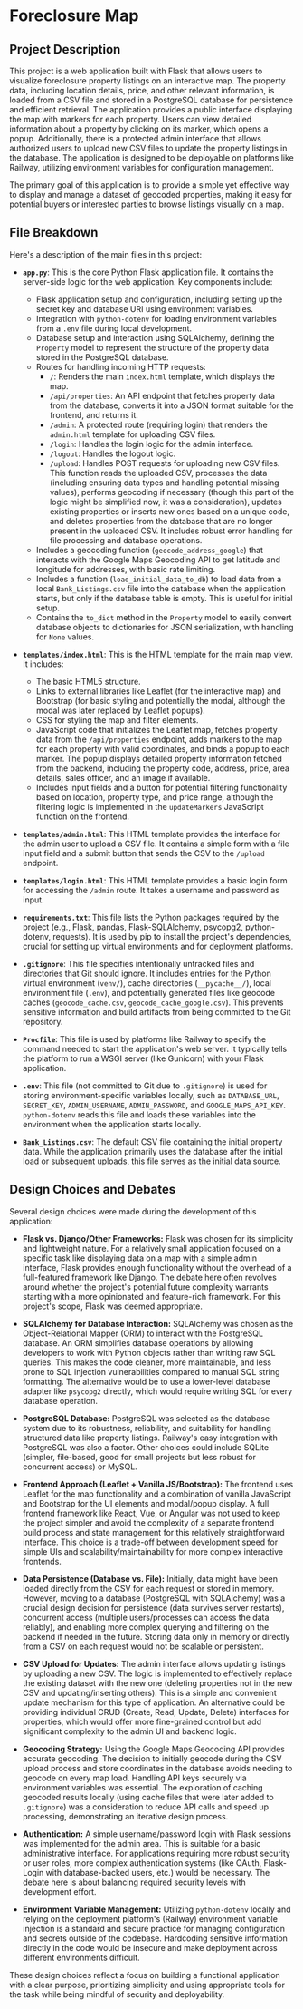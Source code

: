 # Foreclosure Map

## Project Description

This project is a web application built with Flask that allows users to visualize foreclosure property listings on an interactive map. The property data, including location details, price, and other relevant information, is loaded from a CSV file and stored in a PostgreSQL database for persistence and efficient retrieval. The application provides a public interface displaying the map with markers for each property. Users can view detailed information about a property by clicking on its marker, which opens a popup. Additionally, there is a protected admin interface that allows authorized users to upload new CSV files to update the property listings in the database. The application is designed to be deployable on platforms like Railway, utilizing environment variables for configuration management.

The primary goal of this application is to provide a simple yet effective way to display and manage a dataset of geocoded properties, making it easy for potential buyers or interested parties to browse listings visually on a map.

## File Breakdown

Here's a description of the main files in this project:

*   **`app.py`**: This is the core Python Flask application file. It contains the server-side logic for the web application. Key components include:
    *   Flask application setup and configuration, including setting up the secret key and database URI using environment variables.
    *   Integration with `python-dotenv` for loading environment variables from a `.env` file during local development.
    *   Database setup and interaction using SQLAlchemy, defining the `Property` model to represent the structure of the property data stored in the PostgreSQL database.
    *   Routes for handling incoming HTTP requests:
        *   `/`: Renders the main `index.html` template, which displays the map.
        *   `/api/properties`: An API endpoint that fetches property data from the database, converts it into a JSON format suitable for the frontend, and returns it.
        *   `/admin`: A protected route (requiring login) that renders the `admin.html` template for uploading CSV files.
        *   `/login`: Handles the login logic for the admin interface.
        *   `/logout`: Handles the logout logic.
        *   `/upload`: Handles POST requests for uploading new CSV files. This function reads the uploaded CSV, processes the data (including ensuring data types and handling potential missing values), performs geocoding if necessary (though this part of the logic might be simplified now, it was a consideration), updates existing properties or inserts new ones based on a unique code, and deletes properties from the database that are no longer present in the uploaded CSV. It includes robust error handling for file processing and database operations.
    *   Includes a geocoding function (`geocode_address_google`) that interacts with the Google Maps Geocoding API to get latitude and longitude for addresses, with basic rate limiting.
    *   Includes a function (`load_initial_data_to_db`) to load data from a local `Bank_Listings.csv` file into the database when the application starts, but only if the database table is empty. This is useful for initial setup.
    *   Contains the `to_dict` method in the `Property` model to easily convert database objects to dictionaries for JSON serialization, with handling for `None` values.

*   **`templates/index.html`**: This is the HTML template for the main map view. It includes:
    *   The basic HTML5 structure.
    *   Links to external libraries like Leaflet (for the interactive map) and Bootstrap (for basic styling and potentially the modal, although the modal was later replaced by Leaflet popups).
    *   CSS for styling the map and filter elements.
    *   JavaScript code that initializes the Leaflet map, fetches property data from the `/api/properties` endpoint, adds markers to the map for each property with valid coordinates, and binds a popup to each marker. The popup displays detailed property information fetched from the backend, including the property code, address, price, area details, sales officer, and an image if available.
    *   Includes input fields and a button for potential filtering functionality based on location, property type, and price range, although the filtering logic is implemented in the `updateMarkers` JavaScript function on the frontend.

*   **`templates/admin.html`**: This HTML template provides the interface for the admin user to upload a CSV file. It contains a simple form with a file input field and a submit button that sends the CSV to the `/upload` endpoint.

*   **`templates/login.html`**: This HTML template provides a basic login form for accessing the `/admin` route. It takes a username and password as input.

*   **`requirements.txt`**: This file lists the Python packages required by the project (e.g., Flask, pandas, Flask-SQLAlchemy, psycopg2, python-dotenv, requests). It is used by pip to install the project's dependencies, crucial for setting up virtual environments and for deployment platforms.

*   **`.gitignore`**: This file specifies intentionally untracked files and directories that Git should ignore. It includes entries for the Python virtual environment (`venv/`), cache directories (`__pycache__/`), local environment file (`.env`), and potentially generated files like geocode caches (`geocode_cache.csv`, `geocode_cache_google.csv`). This prevents sensitive information and build artifacts from being committed to the Git repository.

*   **`Procfile`**: This file is used by platforms like Railway to specify the command needed to start the application's web server. It typically tells the platform to run a WSGI server (like Gunicorn) with your Flask application.

*   **`.env`**: This file (not committed to Git due to `.gitignore`) is used for storing environment-specific variables locally, such as `DATABASE_URL`, `SECRET_KEY`, `ADMIN_USERNAME`, `ADMIN_PASSWORD`, and `GOOGLE_MAPS_API_KEY`. `python-dotenv` reads this file and loads these variables into the environment when the application starts locally.

*   **`Bank_Listings.csv`**: The default CSV file containing the initial property data. While the application primarily uses the database after the initial load or subsequent uploads, this file serves as the initial data source.

## Design Choices and Debates

Several design choices were made during the development of this application:

*   **Flask vs. Django/Other Frameworks:** Flask was chosen for its simplicity and lightweight nature. For a relatively small application focused on a specific task like displaying data on a map with a simple admin interface, Flask provides enough functionality without the overhead of a full-featured framework like Django. The debate here often revolves around whether the project's potential future complexity warrants starting with a more opinionated and feature-rich framework. For this project's scope, Flask was deemed appropriate.

*   **SQLAlchemy for Database Interaction:** SQLAlchemy was chosen as the Object-Relational Mapper (ORM) to interact with the PostgreSQL database. An ORM simplifies database operations by allowing developers to work with Python objects rather than writing raw SQL queries. This makes the code cleaner, more maintainable, and less prone to SQL injection vulnerabilities compared to manual SQL string formatting. The alternative would be to use a lower-level database adapter like `psycopg2` directly, which would require writing SQL for every database operation.

*   **PostgreSQL Database:** PostgreSQL was selected as the database system due to its robustness, reliability, and suitability for handling structured data like property listings. Railway's easy integration with PostgreSQL was also a factor. Other choices could include SQLite (simpler, file-based, good for small projects but less robust for concurrent access) or MySQL.

*   **Frontend Approach (Leaflet + Vanilla JS/Bootstrap):** The frontend uses Leaflet for the map functionality and a combination of vanilla JavaScript and Bootstrap for the UI elements and modal/popup display. A full frontend framework like React, Vue, or Angular was not used to keep the project simpler and avoid the complexity of a separate frontend build process and state management for this relatively straightforward interface. This choice is a trade-off between development speed for simple UIs and scalability/maintainability for more complex interactive frontends.

*   **Data Persistence (Database vs. File):** Initially, data might have been loaded directly from the CSV for each request or stored in memory. However, moving to a database (PostgreSQL with SQLAlchemy) was a crucial design decision for persistence (data survives server restarts), concurrent access (multiple users/processes can access the data reliably), and enabling more complex querying and filtering on the backend if needed in the future. Storing data only in memory or directly from a CSV on each request would not be scalable or persistent.

*   **CSV Upload for Updates:** The admin interface allows updating listings by uploading a new CSV. The logic is implemented to effectively replace the existing dataset with the new one (deleting properties not in the new CSV and updating/inserting others). This is a simple and convenient update mechanism for this type of application. An alternative could be providing individual CRUD (Create, Read, Update, Delete) interfaces for properties, which would offer more fine-grained control but add significant complexity to the admin UI and backend logic.

*   **Geocoding Strategy:** Using the Google Maps Geocoding API provides accurate geocoding. The decision to initially geocode during the CSV upload process and store coordinates in the database avoids needing to geocode on every map load. Handling API keys securely via environment variables was essential. The exploration of caching geocoded results locally (using cache files that were later added to `.gitignore`) was a consideration to reduce API calls and speed up processing, demonstrating an iterative design process.

*   **Authentication:** A simple username/password login with Flask sessions was implemented for the admin area. This is suitable for a basic administrative interface. For applications requiring more robust security or user roles, more complex authentication systems (like OAuth, Flask-Login with database-backed users, etc.) would be necessary. The debate here is about balancing required security levels with development effort.

*   **Environment Variable Management:** Utilizing `python-dotenv` locally and relying on the deployment platform's (Railway) environment variable injection is a standard and secure practice for managing configuration and secrets outside of the codebase. Hardcoding sensitive information directly in the code would be insecure and make deployment across different environments difficult.

These design choices reflect a focus on building a functional application with a clear purpose, prioritizing simplicity and using appropriate tools for the task while being mindful of security and deployability.